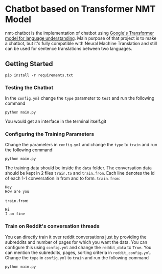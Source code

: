 # Chatbot based on Transformer NMT Model

nmt-chatbot is the implementation of chatbot using [Google's Transformer model for language understanding](https://www.tensorflow.org/tutorials/text/transformer).
Main purpose of that project is to make a chatbot, but it's fully compatible with Neural Machine Translation and still can be used for sentence translations between two languages.

## Getting Started

```
pip install -r requirements.txt
```

### Testing the Chatbot

In the ``config.yml`` change the ``type`` parameter to ``test`` and run the following command

```
python main.py
```

You would get an interface in the terminal itself.git

### Configuring the Training Parameters

Change the parameters in ``config.yml`` and change the ``type`` to ``train`` and run the following command

```
python main.py
```

The training data should be inside the ``data`` folder.
The conversation data should be kept in 2 files ``train.to`` and ``train.from``.
Each line denotes the id of each 1-1 conversation in from and to form.
``train.from``:

```
Hey
How are you

```

``train.from``:
```
Hi
I am fine
```

### Train on Reddit's conversation threads

You can directly train it over reddit conversations just by providing the subreddits and number of pages for which you want the data.
You can configure this using ``config.yml`` and change the ``reddit_data`` to ``True``. You can mention the subreddits, pages, sorting criteria in ``reddit_config.yml``.
Change the ``type`` in ``config.yml`` to ``train`` and run the following command

```
python main.py

```